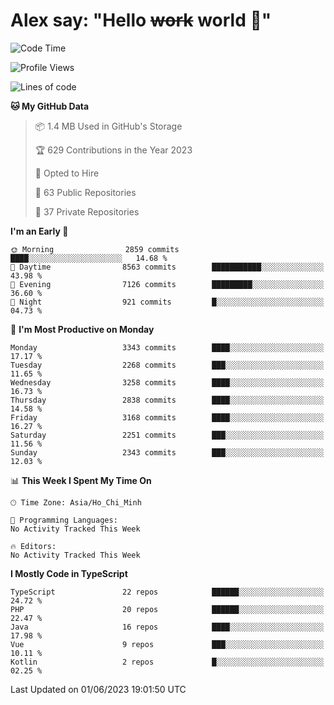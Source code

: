# Alex say: "Hello ~~work~~ world 🐾"

<!--START_SECTION:waka-->
![Code Time](http://img.shields.io/badge/Code%20Time-839%20hrs%205%20mins-blue)

![Profile Views](http://img.shields.io/badge/Profile%20Views-1-blue)

![Lines of code](https://img.shields.io/badge/From%20Hello%20World%20I%27ve%20Written-41.0%20million%20lines%20of%20code-blue)

**🐱 My GitHub Data** 

> 📦 1.4 MB Used in GitHub's Storage 
 > 
> 🏆 629 Contributions in the Year 2023
 > 
> 💼 Opted to Hire
 > 
> 📜 63 Public Repositories 
 > 
> 🔑 37 Private Repositories 
 > 
**I'm an Early 🐤** 

```text
🌞 Morning                2859 commits        ████░░░░░░░░░░░░░░░░░░░░░   14.68 % 
🌆 Daytime                8563 commits        ███████████░░░░░░░░░░░░░░   43.98 % 
🌃 Evening                7126 commits        █████████░░░░░░░░░░░░░░░░   36.60 % 
🌙 Night                  921 commits         █░░░░░░░░░░░░░░░░░░░░░░░░   04.73 % 
```
📅 **I'm Most Productive on Monday** 

```text
Monday                   3343 commits        ████░░░░░░░░░░░░░░░░░░░░░   17.17 % 
Tuesday                  2268 commits        ███░░░░░░░░░░░░░░░░░░░░░░   11.65 % 
Wednesday                3258 commits        ████░░░░░░░░░░░░░░░░░░░░░   16.73 % 
Thursday                 2838 commits        ████░░░░░░░░░░░░░░░░░░░░░   14.58 % 
Friday                   3168 commits        ████░░░░░░░░░░░░░░░░░░░░░   16.27 % 
Saturday                 2251 commits        ███░░░░░░░░░░░░░░░░░░░░░░   11.56 % 
Sunday                   2343 commits        ███░░░░░░░░░░░░░░░░░░░░░░   12.03 % 
```


📊 **This Week I Spent My Time On** 

```text
🕑︎ Time Zone: Asia/Ho_Chi_Minh

💬 Programming Languages: 
No Activity Tracked This Week

🔥 Editors: 
No Activity Tracked This Week
```

**I Mostly Code in TypeScript** 

```text
TypeScript               22 repos            ██████░░░░░░░░░░░░░░░░░░░   24.72 % 
PHP                      20 repos            ██████░░░░░░░░░░░░░░░░░░░   22.47 % 
Java                     16 repos            ████░░░░░░░░░░░░░░░░░░░░░   17.98 % 
Vue                      9 repos             ███░░░░░░░░░░░░░░░░░░░░░░   10.11 % 
Kotlin                   2 repos             █░░░░░░░░░░░░░░░░░░░░░░░░   02.25 % 
```




 Last Updated on 01/06/2023 19:01:50 UTC
<!--END_SECTION:waka-->
